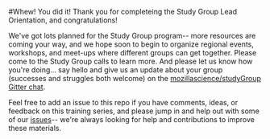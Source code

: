 #Whew! You did it!
Thank you for completeing the Study Group Lead Orientation, and congratulations!

We've got lots planned for the Study Group program-- more resources are coming your way, and we hope soon to begin to organize regional events, workshops, and meet-ups where different groups can get together. Please come to the Study Group calls to learn more. And please let us know how you're doing... say hello and give us an update about your group (successes and struggles both welcome) on the [mozillascience/studyGroup Gitter chat](https://gitter.im/mozillascience/studyGroup). 

Feel free to add an issue to this repo if you have comments, ideas, or feedback on this training series, and please jump in and help out with some of our [issues](https://github.com/mozillascience/study-group-onboarding/issues)-- we're always looking for help and contributions to improve these materials. 

